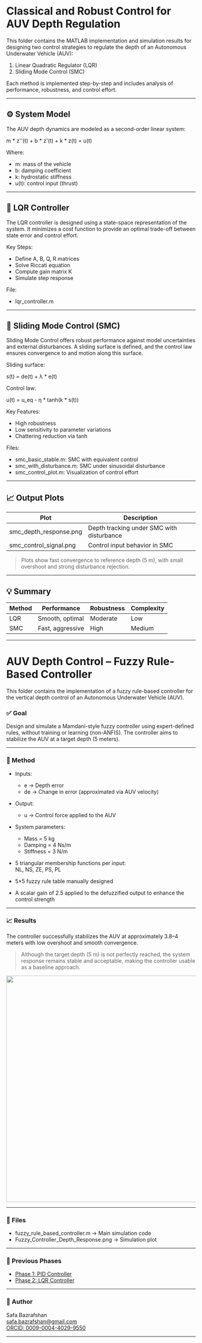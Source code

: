 # Classical and Robust Control for AUV Depth Regulation

This folder contains the MATLAB implementation and simulation results for designing two control strategies to regulate the depth of an Autonomous Underwater Vehicle (AUV):

1. Linear Quadratic Regulator (LQR)
2. Sliding Mode Control (SMC)

Each method is implemented step-by-step and includes analysis of performance, robustness, and control effort.

---

## ⚙️ System Model

The AUV depth dynamics are modeled as a second-order linear system:

m * z''(t) + b * z'(t) + k * z(t) = u(t)

Where:
- m: mass of the vehicle  
- b: damping coefficient  
- k: hydrostatic stiffness  
- u(t): control input (thrust)

---

## 📐 LQR Controller

The LQR controller is designed using a state-space representation of the system. It minimizes a cost function to provide an optimal trade-off between state error and control effort.

Key Steps:
- Define A, B, Q, R matrices
- Solve Riccati equation
- Compute gain matrix K
- Simulate step response

File:
- lqr_controller.m

---

## 🧱 Sliding Mode Control (SMC)

Sliding Mode Control offers robust performance against model uncertainties and external disturbances. A sliding surface is defined, and the control law ensures convergence to and motion along this surface.

Sliding surface:

s(t) = de(t) + λ * e(t)

Control law:

u(t) = u_eq - η * tanh(k * s(t))

Key Features:
- High robustness  
- Low sensitivity to parameter variations  
- Chattering reduction via tanh

Files:
- smc_basic_stable.m: SMC with equivalent control  
- smc_with_disturbance.m: SMC under sinusoidal disturbance  
- smc_control_plot.m: Visualization of control effort

---

## 📈 Output Plots

| Plot | Description |
|------|-------------|
| smc_depth_response.png | Depth tracking under SMC with disturbance |
| smc_control_signal.png | Control input behavior in SMC |

> Plots show fast convergence to reference depth (5 m), with small overshoot and strong disturbance rejection.

---

## 💡 Summary

| Method | Performance | Robustness | Complexity |
|--------|-------------|------------|------------|
| LQR | Smooth, optimal | Moderate | Low |
| SMC | Fast, aggressive | High | Medium |

---


# AUV Depth Control – Fuzzy Rule-Based Controller 

This folder contains the implementation of a fuzzy rule-based controller for the vertical depth control of an Autonomous Underwater Vehicle (AUV).

### ✅ Goal
Design and simulate a Mamdani-style fuzzy controller using expert-defined rules, without training or learning (non-ANFIS). The controller aims to stabilize the AUV at a target depth (5 meters).

---

### 🧠 Method

- Inputs:  
  - e → Depth error  
  - de → Change in error (approximated via AUV velocity)

- Output:  
  - u → Control force applied to the AUV

- System parameters:  
  - Mass = 5 kg  
  - Damping = 4 Ns/m  
  - Stiffness = 3 N/m  

- 5 triangular membership functions per input:  
  NL, NS, ZE, PS, PL

- 5×5 fuzzy rule table manually designed

- A scalar gain of 2.5 applied to the defuzzified output to enhance the control strength

---

### 📈 Results

The controller successfully stabilizes the AUV at approximately 3.8–4 meters with low overshoot and smooth convergence.

> Although the target depth (5 m) is not perfectly reached, the system response remains stable and acceptable, making the controller usable as a baseline approach.

<p align="center">
  <img src="Fuzzy_Controller_Depth_Response.png" width="600"/>
</p>

---

### 📁 Files

- fuzzy_rule_based_controller.m → Main simulation code  
- Fuzzy_Controller_Depth_Response.png → Simulation plot

---

### 🔗 Previous Phases
- [Phase 1: PID Controller](../lqr/README.md)
- [Phase 2: LQR Controller](../smc/README.md)

---

### 👤 Author

Safa Bazrafshan  
safa.bazrafshan@gmail.com  
[ORCID: 0009-0004-4029-9550](https://orcid.org/0009-0004-4029-9550)

---
